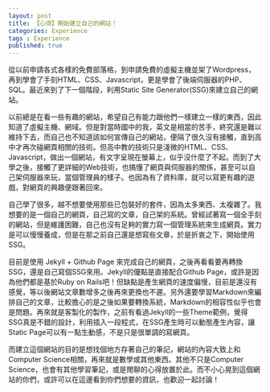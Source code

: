 ```yaml
---
layout: post
title: 【心得】開始建立自己的網站！
categories: Experience
tags : Experience
published: true
---
```


從以前申請各式各樣的免費部落格，到申請免費的虛擬主機並架了Wordpress，再到學會了手刻HTML、CSS、Javascript，更是學會了後端伺服器的PHP、SQL。最近來到了下一個階段，利用Static Site Generator(SSG)來建立自己的網站。

以前總是在看一些有趣的網站，希望自己有能力跟他們一樣建立一樣的東西，因此知道了虛擬主機、網域。但是對當時國中的我，英文是相當的苦手，終究還是難以維持下去，而自己也不知道該如何宣傳自己的網站，便隔了很久沒有接觸，直到高中才再次碰網頁相關的技術。但高中教的技術只是淺微的HTML、CSS、Javascript，做出一個網站，有文字呈現在螢幕上，似乎沒什麼了不起。而到了大學之後，接觸了更詳細的Web技術，也搞懂了網頁與伺服器的關係，甚至可以自己架伺服器來玩，當個管理員的樣子。也因為有了資料庫，就可以寫更有趣的遊戲，對網頁的興趣便跟著回來。

自己學了很多，越不想要使用那些已包裝好的套件，因為太多東西、太複雜了。我想要的是一個自己的網頁，自己寫的文章，自己架的系統。曾經試著寫一個全手刻的網站，但是維護困難，自己也沒有足夠的實力寫一個管理系統來生成網頁。實力是可以慢慢養成，但是在那之前自己還是想寫些文章，於是折衷之下，開始使用SSG。

目前是使用 Jekyll + Github Page 來完成自己的網頁，之後再看看要再轉換SSG，還是自己寫個SSG來用。Jekyll的優點是直接配合Github Page，或許是因為他們都是基於Ruby on Rails吧！但缺點是產生網頁的速度偏慢，目前是還沒有感覺，等以後網站文章數增多之後再來更換也不遲。另外還要學習Markdown來編排自己的文章，比較擔心的是之後如果要轉換系統，Markdown的相容性似乎也會是問題。再來就是客製化的製作，之前有看過Jekyll的一些Theme範例，覺得SSG真是不錯的設計，利用插入一段程式，在SSG產生時可以動態產生內容，讓Static Page可以有一點生動感，不是只是很單調的寫網頁。

而建立這個網站的目的是想找個地方存著自己的筆記，網站的內容大致上和Computer Science相關，再來就是數學或其他東西。其他不只是Computer Science，也會有其他學習筆記，或是閒聊的心得放置於此。而不小心晃到這個網站的你們，或許可以在這邊看到你們想要的資訊，也歡迎一起討論！

